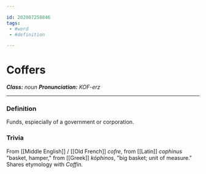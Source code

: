 ```yaml
---

id: 202007250846
tags:
 - #word
 - #definition

---
```


# Coffers
**_Class:_** *noun*
**_Pronunciation:_** *KOF-erz*

---

### Definition
Funds, espiecially of a government or corporation.

### Trivia
From [[Middle English]] / [[Old French]] *cofre*, from [[Latin]] *cophinus* "basket, hamper," from [[Greek]] *kóphinos*, "big basket; unit of measure." Shares etymology with *Coffin.*